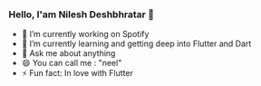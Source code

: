 ### Hello, I'am Nilesh Deshbhratar 👋

- 🔭 I’m currently working on Spotify
- 🌱 I’m currently learning and getting deep into Flutter and Dart
- 💬 Ask me about anything
- 😄 You can call me : "neel" 
- ⚡ Fun fact: In love with Flutter
